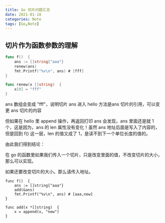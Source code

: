 ```yaml
---
title: Go 切片问题汇总
date: 2021-01-18
categories: Note
tags: [Go,Note]
---
```


## 切片作为函数参数的理解

```go
func f()  {
	ans := []string{"aaa"}
	renew(ans)
	fmt.Printf("%v\n", ans) # [fff]
}

func renew(x []string)  {
	x[0] = "fff"
}
```

ans 数组会变成 "fff"，说明切片 ans 进入 hello 方法是ans 切片的引用，可以变更 ans 切片的内容

但如果在 hello 里 append 操作，再返回打印 ans 会发现，ans 里面还是就 1 个，这是因为，ans 的 len 属性没有变化！虽然 ans 地址后面是写入了内容的，但是回到 f() 这一层，len 的值又成了 1，是读不到下一个单位长度的值的。

由此我们得到结论：

在 go 的函数里如果我们传入一个切片，只是改变里面的值，不改变切片的大小，那么可以实现。

如果还要改变切片的大小。那么请传入地址。

```golang
func f()  {
	ans := []string{"aaa"}
	add(&ans)
    fmt.Printf("%v\n", ans) # [aaa,new]
}

func add(x *[]string)  {
    x = append(x, "new")
}
```

